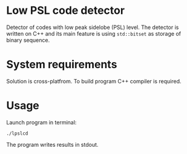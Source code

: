 Low PSL code detector
=====================
Detector of codes with low peak sidelobe (PSL) level.
The detector is written on C++ and its main feature is using `std::bitset` as storage of binary sequence.



System requirements
===================
Solution is cross-platfrom.
To build program C++ compiler is required.



Usage
=====
Launch program in terminal:
```
./lpslcd
```
The program writes results in stdout.
